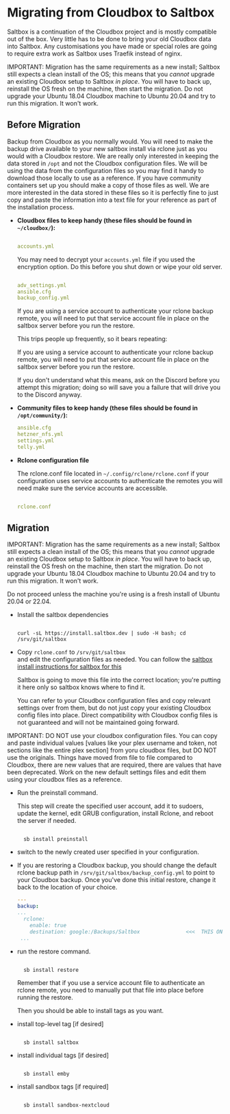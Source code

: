 # Migrating from Cloudbox to Saltbox

Saltbox is a continuation of the Cloudbox project and is mostly compatible out of the box. Very little has to be done to bring your old Cloudbox data into Saltbox. Any customisations you have made or special roles are going to require extra work as Saltbox uses Traefik instead of nginx.

IMPORTANT: Migration has the same requirements as a new install; Saltbox still expects a clean install of the OS; this means that you *cannot* upgrade an existing Cloudbox setup to Saltbox *in place*.  You will have to back up, reinstall the OS fresh on the machine, then start the migration.  Do not upgrade your Ubuntu 18.04 Cloudbox machine to Ubuntu 20.04 and try to run this migration.  It won't work.

## Before Migration

Backup from Cloudbox as you normally would. You will need to make the backup drive available to your new saltbox install via rclone just as you would with a Cloudbox restore. We are really only interested in keeping the data stored in `/opt` and not the Cloudbox configuration files. We will be using the data from the configuration files so you may find it handy to download those locally to use as a reference. If you have community containers set up you should make a copy of those files as well. We are more interested in the data stored in these files so it is perfectly fine to just copy and paste the information into a text file for your reference as part of the installation process.

- **Cloudbox files to keep handy (these files should be found in `~/cloudbox/`):**

  ``` yaml

  accounts.yml

  ```

  You may need to decrypt your `accounts.yml` file if you used the encryption option. Do this before you shut down or wipe your old server.

  ``` yaml

  adv_settings.yml
  ansible.cfg
  backup_config.yml

  ```

  If you are using a service account to authenticate your rclone backup remote, you will need to put that service account file in place on the saltbox server before you run the restore.
  
  This trips people up frequently, so it bears repeating:

  If you are using a service account to authenticate your rclone backup remote, you will need to put that service account file in place on the saltbox server before you run the restore.
  
  If you don't understand what this means, ask on the Discord before you attempt this migration; doing so will save you a failure that will drive you to the Discord anyway.

- **Community files to keep handy (these files should be found in `/opt/community/`):**

  ``` yaml
  ansible.cfg
  hetzner_nfs.yml
  settings.yml
  telly.yml
  ```

- **Rclone configuration file**

  The rclone.conf file located in `~/.config/rclone/rclone.conf` if your configuration uses service accounts to authenticate the remotes you will need make sure the service accounts are accessible. <br />

  ``` yaml

  rclone.conf

  ```

## Migration

IMPORTANT: Migration has the same requirements as a new install; Saltbox still expects a clean install of the OS; this means that you *cannot* upgrade an existing Cloudbox setup to Saltbox *in place*.  You will have to back up, reinstall the OS fresh on the machine, then start the migration.  Do not upgrade your Ubuntu 18.04 Cloudbox machine to Ubuntu 20.04 and try to run this migration.  It won't work.

Do not proceed unless the machine you're using is a fresh install of Ubuntu 20.04 or 22.04.

- Install the saltbox dependencies

  ``` shell

  curl -sL https://install.saltbox.dev | sudo -H bash; cd /srv/git/saltbox

  ```

- Copy `rclone.conf` to `/srv/git/saltbox` <Br/> and edit the configuration files as needed. You can follow the [saltbox install instructions for saltbox for this](../../saltbox/install/install.md)<Br/>
  
  Saltbox is going to move this file into the correct location; you're putting it here only so saltbox knows where to find it.

  You can refer to your Cloudbox configuration files and copy relevant settings over from them, but do not just copy your existing Cloudbox config files into place.  Direct compatibility with Cloudbox config files is not guaranteed and will not be maintained going forward.

IMPORTANT: DO NOT use your cloudbox configuration files.  You can copy and paste individual values [values like your plex username and token, not sections like the entire plex section] from yoru cloudbox files, but DO NOT use the originals.  Things have moved from file to file compared to Cloudbox, there are new values that are required, there are values that have been deprecated.  Work on the new default settings files and edit them using your cloudbox files as a reference.

- Run the preinstall command.

  This step will create the specified user account, add it to sudoers, update the kernel, edit GRUB configuration, install Rclone, and reboot the server if needed. <br />

  ``` shell

    sb install preinstall

  ```

- switch to the newly created user specified in your configuration. <br />

- If you are restoring a Cloudbox backup, you should change the default rclone backup path in `/srv/git/saltbox/backup_config.yml` to point to your Cloudbox backup.  Once you've done this initial restore, change it back to the location of your choice.

  ```yaml
  ---
  backup:
  ...
    rclone:
      enable: true
      destination: google:/Backups/Saltbox               <<<  THIS ONE HERE
   ...
  ```

- run the restore command. <br />

  ``` shell

    sb install restore

  ```

  Remember that if you use a service account file to authenticate an rclone remote, you need to manually put that file into place before running the restore.

  Then you should be able to install tags as you want.

- install top-level tag [if desired] <br />

  ``` shell

    sb install saltbox

  ```
- install individual tags [if desired] <br />

  ``` shell

    sb install emby

  ```
- install sandbox tags [if required] <br />

  ``` shell

    sb install sandbox-nextcloud

  ```
